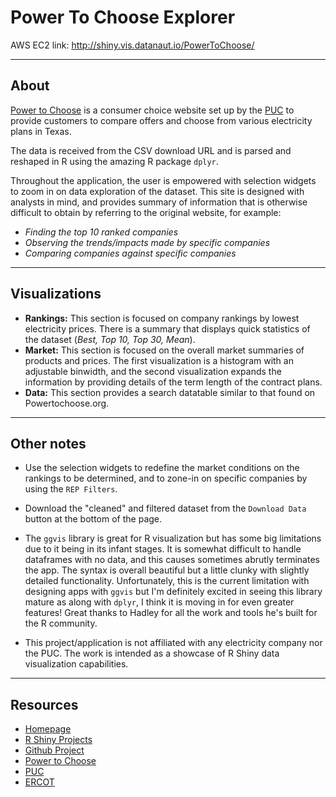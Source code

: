 # Power To Choose Explorer
AWS EC2 link: <a href="http://shiny.vis.datanaut.io/PowerToChoose/" target="_blank">http://shiny.vis.datanaut.io/PowerToChoose/</a>

------

## About
<a href="http://www.powertochoose.org/" target="_blank">Power to Choose</a> is a consumer choice website set up by the <a href="https://www.puc.texas.gov/" target="_blank">PUC</a> to provide customers to compare offers and choose from various electricity plans in Texas.

The data is received from the CSV download URL and is parsed and reshaped in R using the amazing R package `dplyr`.

Throughout the application, the user is empowered with selection widgets to zoom in on data exploration of the dataset.  This site is designed with analysts in mind, and provides summary of information that is otherwise difficult to obtain by referring to the original website, for example:

- *Finding the top 10 ranked companies*
- *Observing the trends/impacts made by specific companies*
- *Comparing companies against specific companies*

------

## Visualizations
- **Rankings:** This section is focused on company rankings by lowest electricity prices.  There is a summary that displays quick statistics of the dataset (*Best, Top 10, Top 30, Mean*).
- **Market:** This section is focused on the overall market summaries of products and prices.  The first visualization is a histogram with an adjustable binwidth, and the second visualization expands the information by providing details of the term length of the contract plans.
- **Data:** This section provides a search datatable similar to that found on Powertochoose.org.

------

## Other notes
- Use the selection widgets to redefine the market conditions on the rankings to be determined, and to zone-in on specific companies by using the `REP Filters`.

- Download the "cleaned" and filtered dataset from the `Download Data` button at the bottom of the page.

- The `ggvis` library is great for R visualization but has some big limitations due to it being in its infant stages.  It is somewhat difficult to handle dataframes with no data, and this causes sometimes abrutly terminates the app.  The syntax is overall beautiful but a little clunky with slightly detailed functionality.  Unfortunately, this is the current limitation with designing apps with `ggvis` but I'm definitely excited in seeing this library mature as along with `dplyr`, I think it is moving in for even greater features!  Great thanks to Hadley for all the work and tools he's built for the R community.

- This project/application is not affiliated with any electricity company nor the PUC.  The work is intended as a showcase of R Shiny data visualization capabilities.

------

## Resources
- <a href="http://chrisrzhou.datanaut.io/" target="_blank">Homepage</a>
- <a href="http://shiny.vis.datanaut.io/" target="_blank">R Shiny Projects</a>
- <a href="https://github.com/chrisrzhou/RShiny-PowerToChoose" target="_blank">Github Project</a>
- <a href="http://www.powertochoose.org/" target="_blank">Power to Choose</a>
- <a href="https://www.puc.texas.gov/" target="_blank">PUC</a>
- <a href="http://www.ercot.com/" target="_blank">ERCOT</a>
